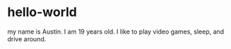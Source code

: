 # hello-world
my name is Austin. I am 19 years old. I like to play video games, sleep, and drive around.
